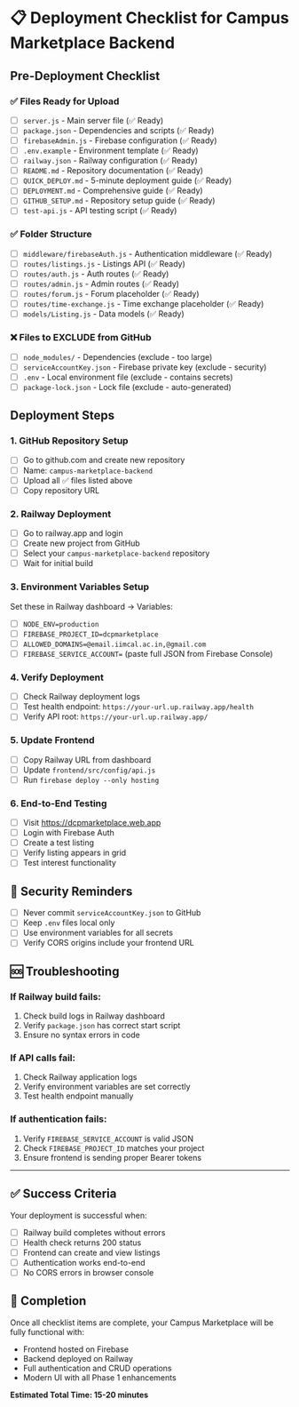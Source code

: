# 📋 Deployment Checklist for Campus Marketplace Backend

## Pre-Deployment Checklist

### ✅ Files Ready for Upload
- [ ] `server.js` - Main server file (✅ Ready)
- [ ] `package.json` - Dependencies and scripts (✅ Ready)
- [ ] `firebaseAdmin.js` - Firebase configuration (✅ Ready)
- [ ] `.env.example` - Environment template (✅ Ready)
- [ ] `railway.json` - Railway configuration (✅ Ready)
- [ ] `README.md` - Repository documentation (✅ Ready)
- [ ] `QUICK_DEPLOY.md` - 5-minute deployment guide (✅ Ready)
- [ ] `DEPLOYMENT.md` - Comprehensive guide (✅ Ready)
- [ ] `GITHUB_SETUP.md` - Repository setup guide (✅ Ready)
- [ ] `test-api.js` - API testing script (✅ Ready)

### ✅ Folder Structure
- [ ] `middleware/firebaseAuth.js` - Authentication middleware (✅ Ready)
- [ ] `routes/listings.js` - Listings API (✅ Ready)
- [ ] `routes/auth.js` - Auth routes (✅ Ready)
- [ ] `routes/admin.js` - Admin routes (✅ Ready)
- [ ] `routes/forum.js` - Forum placeholder (✅ Ready)
- [ ] `routes/time-exchange.js` - Time exchange placeholder (✅ Ready)
- [ ] `models/Listing.js` - Data models (✅ Ready)

### ❌ Files to EXCLUDE from GitHub
- [ ] `node_modules/` - Dependencies (exclude - too large)
- [ ] `serviceAccountKey.json` - Firebase private key (exclude - security)
- [ ] `.env` - Local environment file (exclude - contains secrets)
- [ ] `package-lock.json` - Lock file (exclude - auto-generated)

## Deployment Steps

### 1. GitHub Repository Setup
- [ ] Go to github.com and create new repository
- [ ] Name: `campus-marketplace-backend`
- [ ] Upload all ✅ files listed above
- [ ] Copy repository URL

### 2. Railway Deployment
- [ ] Go to railway.app and login
- [ ] Create new project from GitHub
- [ ] Select your `campus-marketplace-backend` repository
- [ ] Wait for initial build

### 3. Environment Variables Setup
Set these in Railway dashboard → Variables:
- [ ] `NODE_ENV=production`
- [ ] `FIREBASE_PROJECT_ID=dcpmarketplace`
- [ ] `ALLOWED_DOMAINS=@email.iimcal.ac.in,@gmail.com`
- [ ] `FIREBASE_SERVICE_ACCOUNT=` (paste full JSON from Firebase Console)

### 4. Verify Deployment
- [ ] Check Railway deployment logs
- [ ] Test health endpoint: `https://your-url.up.railway.app/health`
- [ ] Verify API root: `https://your-url.up.railway.app/`

### 5. Update Frontend
- [ ] Copy Railway URL from dashboard
- [ ] Update `frontend/src/config/api.js`
- [ ] Run `firebase deploy --only hosting`

### 6. End-to-End Testing
- [ ] Visit https://dcpmarketplace.web.app
- [ ] Login with Firebase Auth
- [ ] Create a test listing
- [ ] Verify listing appears in grid
- [ ] Test interest functionality

## 🚨 Security Reminders

- [ ] Never commit `serviceAccountKey.json` to GitHub
- [ ] Keep `.env` files local only
- [ ] Use environment variables for all secrets
- [ ] Verify CORS origins include your frontend URL

## 🆘 Troubleshooting

### If Railway build fails:
1. Check build logs in Railway dashboard
2. Verify `package.json` has correct start script
3. Ensure no syntax errors in code

### If API calls fail:
1. Check Railway application logs
2. Verify environment variables are set correctly
3. Test health endpoint manually

### If authentication fails:
1. Verify `FIREBASE_SERVICE_ACCOUNT` is valid JSON
2. Check `FIREBASE_PROJECT_ID` matches your project
3. Ensure frontend is sending proper Bearer tokens

---

## ✅ Success Criteria

Your deployment is successful when:
- [ ] Railway build completes without errors
- [ ] Health check returns 200 status
- [ ] Frontend can create and view listings
- [ ] Authentication works end-to-end
- [ ] No CORS errors in browser console

## 🎉 Completion

Once all checklist items are complete, your Campus Marketplace will be fully functional with:
- Frontend hosted on Firebase
- Backend deployed on Railway
- Full authentication and CRUD operations
- Modern UI with all Phase 1 enhancements

**Estimated Total Time: 15-20 minutes**
